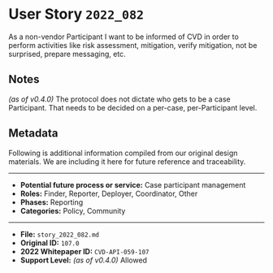 
# User Story `2022_082` #

As a non-vendor Participant I want to be informed of CVD in order to perform activities like risk assessment, mitigation, verify mitigation, not be surprised, prepare messaging, etc.

## Notes ##

*(as of v0.4.0)*
The protocol does not dictate who gets to be a case Participant. That needs to be decided on a per-case, per-Participant level.


## Metadata ##

Following is additional information compiled from our original design materials.
We are including it here for future reference and traceability.

---

- **Potential future process or service:** Case participant management
- **Roles:** Finder, Reporter, Deployer, Coordinator, Other
- **Phases:** Reporting
- **Categories:** Policy, Community

---

- **File:** `story_2022_082.md`
- **Original ID:** `107.0`
- **2022 Whitepaper ID:** `CVD-API-059-107`
- **Support Level:** *(as of v0.4.0)* Allowed
